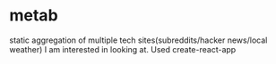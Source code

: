 # metab
static aggregation of multiple tech sites(subreddits/hacker news/local weather) I am interested in looking at. Used create-react-app
